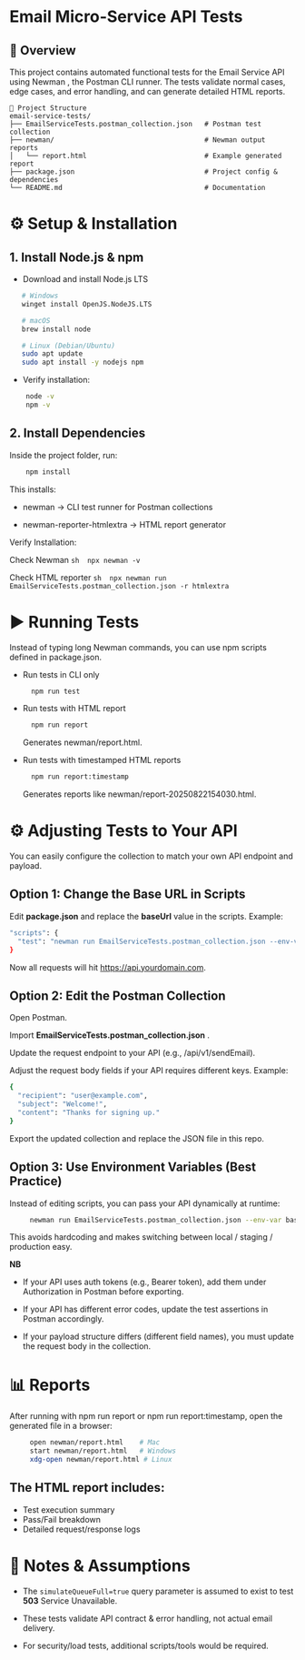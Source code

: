# Email Micro-Service API Tests
## 📖 Overview

This project contains automated functional tests for the Email Service API using Newman
, the Postman CLI runner.
The tests validate normal cases, edge cases, and error handling, and can generate detailed HTML reports.
```
📂 Project Structure
email-service-tests/
├── EmailServiceTests.postman_collection.json   # Postman test collection
├── newman/                                     # Newman output reports
│   └── report.html                             # Example generated report
├── package.json                                # Project config & dependencies
└── README.md                                   # Documentation
```

# ⚙️ Setup & Installation
## 1. Install Node.js & npm

 - Download and install Node.js LTS
 ```sh
    # Windows
    winget install OpenJS.NodeJS.LTS    

    # macOS
    brew install node                   

    # Linux (Debian/Ubuntu)
    sudo apt update                    
    sudo apt install -y nodejs npm
```
 - Verify installation:
``` sh
    node -v
    npm -v
```
## 2. Install Dependencies

Inside the project folder, run:
``` sh
    npm install
```
 This installs:
   - newman → CLI test runner for Postman collections

   - newman-reporter-htmlextra → HTML report generator

 Verify Installation:
 
   Check Newman
     ```sh  npx newman -v```
    
   Check HTML reporter 
    ```sh 
    npx newman run EmailServiceTests.postman_collection.json -r htmlextra
    ```

# ▶️ Running Tests

Instead of typing long Newman commands, you can use npm scripts defined in package.json.

  - Run tests in CLI only
    ```sh
      npm run test
    ```

  - Run tests with HTML report
    ``` sh
      npm run report
    ```
    Generates newman/report.html.

  - Run tests with timestamped HTML reports

    ``` sh
      npm run report:timestamp
    ```
    
    Generates reports like newman/report-20250822154030.html.

# ⚙️ Adjusting Tests to Your API

You can easily configure the collection to match your own API endpoint and payload.

## Option 1: Change the Base URL in Scripts

Edit **package.json** and replace the **baseUrl** value in the scripts.
Example:

```sh
"scripts": {
  "test": "newman run EmailServiceTests.postman_collection.json --env-var baseUrl=https://api.yourdomain.com"
}
```

Now all requests will hit https://api.yourdomain.com.

## Option 2: Edit the Postman Collection

Open Postman.

Import **EmailServiceTests.postman_collection.json** .

Update the request endpoint to your API (e.g., /api/v1/sendEmail).

Adjust the request body fields if your API requires different keys.
Example:

``` sh
{
  "recipient": "user@example.com", 
  "subject": "Welcome!",
  "content": "Thanks for signing up."
}
```

Export the updated collection and replace the JSON file in this repo.

## Option 3: Use Environment Variables (Best Practice)

Instead of editing scripts, you can pass your API dynamically at runtime:

```sh 
     newman run EmailServiceTests.postman_collection.json --env-var baseUrl=https://staging.yourdomain.com
```

This avoids hardcoding and makes switching between local / staging / production easy.

**NB**

 - If your API uses auth tokens (e.g., Bearer token), add them under Authorization in Postman before exporting.

 - If your API has different error codes, update the test assertions in Postman accordingly.

 - If your payload structure differs (different field names), you must update the request body in the collection.


# 📊 Reports

  After running with npm run report or npm run report:timestamp, open the generated file in a browser:
   ```sh
        open newman/report.html    # Mac
        start newman/report.html   # Windows
        xdg-open newman/report.html # Linux
   ```

  ## The HTML report includes:
   - Test execution summary
   - Pass/Fail breakdown
   - Detailed request/response logs


# 📌 Notes & Assumptions

- The ```simulateQueueFull=true``` query parameter is assumed to exist to test **503** Service Unavailable.

- These tests validate API contract & error handling, not actual email delivery.

- For security/load tests, additional scripts/tools would be required.
